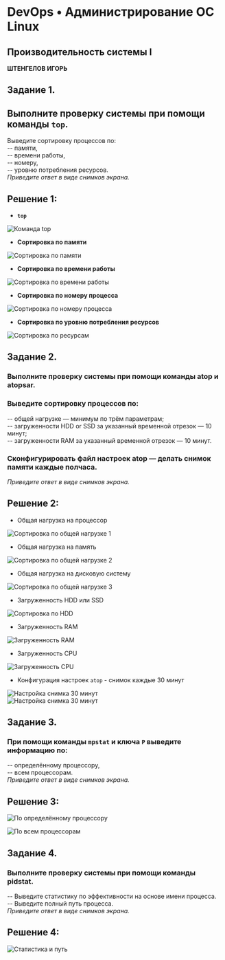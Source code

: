 # DevOps • Администрирование ОС Linux
## Производительность системы I
__ШТЕНГЕЛОВ ИГОРЬ__  
  
## Задание 1.
## Выполните проверку системы при помощи команды `top`.
Выведите сортировку процессов по:  
-- памяти,  
-- времени работы,  
-- номеру,  
-- уровню потребления ресурсов.  
_Приведите ответ в виде снимков экрана._  

## Решение 1:  
* __`top`__
  
![Команда `top`](./images/5_1.png)  

* __Сортировка по памяти__
  
![Сортировка по памяти](./images/5_2.png)

* __Сортировка по времени работы__
  
![Сортировка по времени работы](./images/5_3.png)

* __Сортировка по номеру процесса__
  
![Сортировка по номеру процесса](./images/5_4.png)

* __Сортировка по уровню потребления ресурсов__
  
![Сортировка по ресурсам](./images/5_5.png)  


## Задание 2.
### Выполните проверку системы при помощи команды atop и atopsar.
### Выведите сортировку процессов по:
-- общей нагрузке — минимум по трём параметрам;  
-- загруженности HDD or SSD за указанный временной отрезок — 10 минут;  
-- загруженности RAM за указанный временной отрезок — 10 минут.  
### Сконфигурировать файл настроек atop — делать снимок памяти каждые полчаса.
_Приведите ответ в виде снимков экрана._  

## Решение 2:

* Общая нагрузка на процессор
  
![Сортировка по общей нагрузке 1](./images/5_6.png)  

* Общая нагрузка на память

![Сортировка по общей нагрузке 2](./images/5_7.png)  

* Общая нагрузка на дисковую систему

![Сортировка по общей нагрузке 3](./images/5_8.png)

* Загруженность HDD или SSD
  
![Сортировка по HDD](./images/5_9.png)

* Загруженность RAM
  
![Загруженность RAM](./images/5_16.png)  

* Загруженность CPU
  
![Загруженность CPU](./images/5_10.png)  

* Конфигурация настроек `atop` - снимок каждые 30 минут

![Настройка снимка 30 минут](./images/5_12.png)  
![Настройка снимка 30 минут](./images/5_11.png)  

## Задание 3.
### При помощи команды `mpstat` и ключа `P` выведите информацию по:
-- определённому процессору,  
-- всем процессорам.  
_Приведите ответ в виде снимков экрана._  

##  Решение 3:

![По определённому процессору](./images/5_14.png)  

![По всем процессорам](./images/5_13.png)  


## Задание 4.
### Выполните проверку системы при помощи команды pidstat.
-- Выведите статистику по эффективности на основе имени процесса.  
-- Выведите полный путь процесса.  
_Приведите ответ в виде снимков экрана._  

## Решение 4:

![Статистика и путь](./images/5_15.png)  


